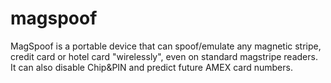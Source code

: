 # magspoof
MagSpoof is a portable device that can spoof/emulate any magnetic stripe, credit card or hotel card "wirelessly", even on standard magstripe readers. It can also disable Chip&amp;PIN and predict future AMEX card numbers.
